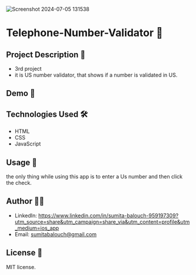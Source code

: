 ![Screenshot 2024-07-05 131538](https://github.com/S-BLH/telephone-number-validator/assets/168165771/23da4121-1b90-4e11-8c2d-b1ca498878fd)
# Telephone-Number-Validator 🚀

## Project Description 📝
- 3rd project
- it is US number validator, that shows if a number is validated in US.

## Demo 📸


## Technologies Used 🛠️

- HTML
- CSS
- JavaScript


## Usage 🎯
the only thing while using this app is to enter a Us number and then click the check.

## Author 👩‍💻
- LinkedIn: https://www.linkedin.com/in/sumita-balouch-959197309?utm_source=share&utm_campaign=share_via&utm_content=profile&utm_medium=ios_app
- Email: sumitabalouch@gmail.com

## License 📜

MIT license.

